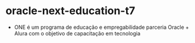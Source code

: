 # oracle-next-education-t7

- ONE é um programa de educação e empregabilidade parceria Oracle + Alura com o objetivo de capacitação em tecnologia

